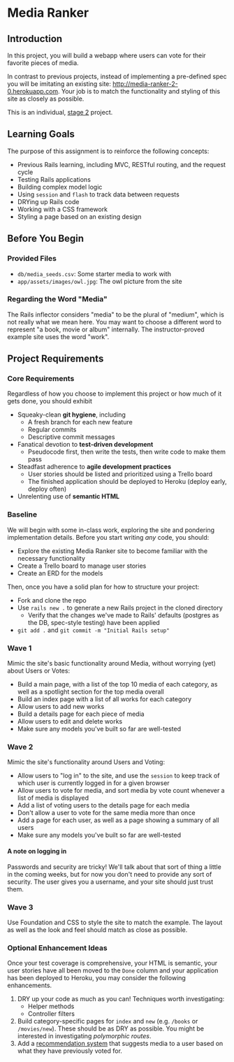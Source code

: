 # Media Ranker

## Introduction

In this project, you will build a webapp where users can vote for their favorite pieces of media.

In contrast to previous projects, instead of implementing a pre-defined spec you will be imitating an existing site: http://media-ranker-2-0.herokuapp.com. Your job is to match the functionality and styling of this site as closely as possible.

This is an individual, [stage 2](https://github.com/Ada-Developers-Academy/pedagogy/blob/master/rule-of-three.md) project.

## Learning Goals

The purpose of this assignment is to reinforce the following concepts:

- Previous Rails learning, including MVC, RESTful routing, and the request cycle
- Testing Rails applications
- Building complex model logic
- Using `session` and `flash` to track data between requests
- DRYing up Rails code
- Working with a CSS framework
- Styling a page based on an existing design

## Before You Begin

### Provided Files

- `db/media_seeds.csv`: Some starter media to work with
- `app/assets/images/owl.jpg`: The owl picture from the site

### Regarding the Word "Media"

The Rails inflector considers "media" to be the plural of "medium", which is not really what we mean here. You may want to choose a different word to represent "a book, movie or album" internally. The instructor-proved example site uses the word "work".

## Project Requirements

### Core Requirements

Regardless of how you choose to implement this project or how much of it gets done, you should exhibit

- Squeaky-clean **git hygiene**, including
  - A fresh branch for each new feature
  - Regular commits
  - Descriptive commit messages
- Fanatical devotion to **test-driven development**
  - Pseudocode first, then write the tests, then write code to make them pass
- Steadfast adherence to **agile development practices**
  - User stories should be listed and prioritized using a Trello board
  - The finished application should be deployed to Heroku (deploy early, deploy often)
- Unrelenting use of **semantic HTML**

### Baseline

We will begin with some in-class work, exploring the site and pondering implementation details. Before you start writing _any_ code, you should:

- Explore the existing Media Ranker site to become familiar with the necessary functionality
- Create a Trello board to manage user stories
- Create an ERD for the models

Then, once you have a solid plan for how to structure your project:

- Fork and clone the repo
- Use `rails new .` to generate a new Rails project in the cloned directory
  - Verify that the changes we've made to Rails' defaults (postgres as the DB, spec-style testing) have been applied
- `git add .` and `git commit -m "Initial Rails setup"`

### Wave 1

Mimic the site's basic functionality around Media, without worrying (yet) about Users or Votes:
- Build a main page, with a list of the top 10 media of each category, as well as a spotlight section for the top media overall
- Build an index page with a list of all works for each category
- Allow users to add new works
- Build a details page for each piece of media
- Allow users to edit and delete works
- Make sure any models you've built so far are well-tested

### Wave 2

Mimic the site's functionality around Users and Voting:
- Allow users to "log in" to the site, and use the `session` to keep track of which user is currently logged in for a given browser
- Allow users to vote for media, and sort media by vote count whenever a list of media is displayed
- Add a list of voting users to the details page for each media
- Don't allow a user to vote for the same media more than once
- Add a page for each user, as well as a page showing a summary of all users
- Make sure any models you've built so far are well-tested

#### A note on logging in

Passwords and security are tricky! We'll talk about that sort of thing a little in the coming weeks, but for now you don't need to provide any sort of security. The user gives you a username, and your site should just trust them.

### Wave 3

Use Foundation and CSS to style the site to match the example. The layout as well as the look and feel should match as close as possible.

### Optional Enhancement Ideas

Once your test coverage is comprehensive, your HTML is semantic, your user stories have all been moved to the `Done` column and your application has been deployed to Heroku, you may consider the following enhancements.

1. DRY up your code as much as you can! Techniques worth investigating:
    - Helper methods
    - Controller filters
1. Build category-specific pages for `index` and `new` (e.g. `/books` or `/movies/new`). These should be as DRY as possible. You might be interested in investigating _polymorphic routes_.
1. Add a [recommendation system](https://www.toptal.com/algorithms/predicting-likes-inside-a-simple-recommendation-engine) that suggests media to a user based on what they have previously voted for.
